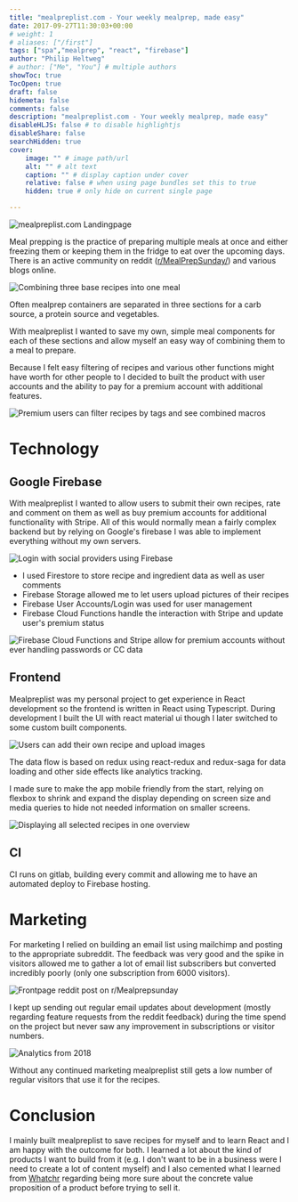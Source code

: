 ```yaml
---
title: "mealpreplist.com - Your weekly mealprep, made easy"
date: 2017-09-27T11:30:03+00:00
# weight: 1
# aliases: ["/first"]
tags: ["spa","mealprep", "react", "firebase"]
author: "Philip Heltweg"
# author: ["Me", "You"] # multiple authors
showToc: true
TocOpen: true
draft: false
hidemeta: false
comments: false
description: "mealpreplist.com - Your weekly mealprep, made easy"
disableHLJS: false # to disable highlightjs
disableShare: false
searchHidden: true
cover:
    image: "" # image path/url
    alt: "" # alt text
    caption: "" # display caption under cover
    relative: false # when using page bundles set this to true
    hidden: true # only hide on current single page

---
```


![mealpreplist.com Landingpage](/img/projects/mealpreplist-dot-com-your-weekly-mealprep-made-easy/landing.png#center)

Meal prepping is the practice of preparing multiple meals at once and either freezing them or keeping them in the fridge to eat over the upcoming days. There is an active community on reddit ([r/MealPrepSunday/](https://www.reddit.com/r/MealPrepSunday/)) and various blogs online.

![Combining three base recipes into one meal](/img/projects/mealpreplist-dot-com-your-weekly-mealprep-made-easy/choose-recipe.png#center)

Often mealprep containers are separated in three sections for a carb source, a protein source and vegetables. 

With mealpreplist I wanted to save my own, simple meal components for each of these sections and allow myself an easy way of combining them to a meal to prepare. 

Because I felt easy filtering of recipes and various other functions might have worth for other people to I decided to built the product with user accounts and the ability to pay for a premium account with additional features.

![Premium users can filter recipes by tags and see combined macros](/img/projects/mealpreplist-dot-com-your-weekly-mealprep-made-easy/filter-macros.png#center)
  
# Technology

## Google Firebase
With mealpreplist I wanted to allow users to submit their own recipes, rate and comment on them as well as buy premium accounts for additional functionality with Stripe. All of this would normally mean a fairly complex backend but by relying on Google's firebase I was able to implement everything without my own servers.

![Login with social providers using Firebase](/img/projects/mealpreplist-dot-com-your-weekly-mealprep-made-easy/login.png#center)

- I used Firestore to store recipe and ingredient data as well as user comments
- Firebase Storage allowed me to let users upload pictures of their recipes
- Firebase User Accounts/Login was used for user management
- Firebase Cloud Functions handle the interaction with Stripe and update user's premium status

![Firebase Cloud Functions and Stripe allow for premium accounts without ever handling passwords or CC data](/img/projects/mealpreplist-dot-com-your-weekly-mealprep-made-easy/premium.png#center)

## Frontend
Mealpreplist was my personal project to get experience in React development so the frontend is written in React using Typescript. During development I built the UI with react material ui though I later switched to some custom built components.

![Users can add their own recipe and upload images](/img/projects/mealpreplist-dot-com-your-weekly-mealprep-made-easy/add-recipe.png#center)

The data flow is based on redux using react-redux and redux-saga for data loading and other side effects like analytics tracking.

I made sure to make the app mobile friendly from the start, relying on flexbox to shrink and expand the display depending on screen size and media queries to hide not needed information on smaller screens.

![Displaying all selected recipes in one overview](/img/projects/mealpreplist-dot-com-your-weekly-mealprep-made-easy/recipe-display.png#center)

## CI
CI runs on gitlab, building every commit and allowing me to have an automated deploy to Firebase hosting.

# Marketing
For marketing I relied on building an email list using mailchimp and posting to the appropriate subreddit. The feedback was very good and the spike in visitors allowed me to gather a lot of email list subscribers but converted incredibly poorly (only one subscription from 6000 visitors).

![Frontpage reddit post on r/Mealprepsunday](/img/projects/mealpreplist-dot-com-your-weekly-mealprep-made-easy/reddit.png#center)

I kept up sending out regular email updates about development (mostly regarding feature requests from the reddit feedback) during the time spend on the project but never saw any improvement in subscriptions or visitor numbers.

![Analytics from 2018](/img/projects/mealpreplist-dot-com-your-weekly-mealprep-made-easy/analytics.png#center)

Without any continued marketing mealpreplist still gets a low number of regular visitors that use it for the recipes.

# Conclusion
I mainly built mealpreplist to save recipes for myself and to learn React and I am happy with the outcome for both. I learned a lot about the kind of products I want to build from it (e.g. I don't want to be in a business were I need to create a lot of content myself) and I also cemented what I learned from [Whatchr](../whatchr-dot-com-a-better-youtube-playlist-experience) regarding being more sure about the concrete value proposition of a product before trying to sell it.